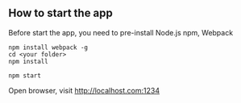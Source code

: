 ## How to start the app
Before start the app, you need to pre-install Node.js npm, Webpack
```
npm install webpack -g
cd <your folder>
npm install
```
```
npm start
```
Open browser, visit http://localhost.com:1234
